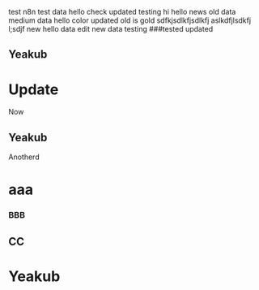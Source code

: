 test n8n
test data
hello
check
updated
testing
hi
hello
news
old data
medium data
hello color
updated
old is gold
sdfkjsdlkfjsdlkfj aslkdfjlsdkfj l;sdjf
new
hello
data
edit
new data
testing
###tested
updated
## Yeakub
# Update
Now
## Yeakub
Anotherd
# aaa 
### BBB
## CC
# Yeakub
